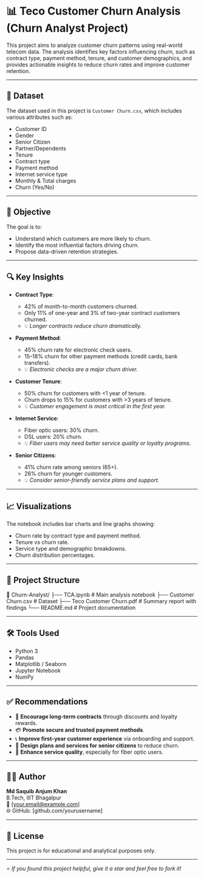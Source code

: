 # 📊 Teco Customer Churn Analysis (Churn Analyst Project)

This project aims to analyze customer churn patterns using real-world telecom data. The analysis identifies key factors influencing churn, such as contract type, payment method, tenure, and customer demographics, and provides actionable insights to reduce churn rates and improve customer retention.

---

## 📁 Dataset

The dataset used in this project is `Customer Churn.csv`, which includes various attributes such as:

- Customer ID
- Gender
- Senior Citizen
- Partner/Dependents
- Tenure
- Contract type
- Payment method
- Internet service type
- Monthly & Total charges
- Churn (Yes/No)

---

## 🧠 Objective

The goal is to:

- Understand which customers are more likely to churn.
- Identify the most influential factors driving churn.
- Propose data-driven retention strategies.

---

## 🔍 Key Insights

- **Contract Type**:
  - 42% of month-to-month customers churned.
  - Only 11% of one-year and 3% of two-year contract customers churned.
  - 💡 *Longer contracts reduce churn dramatically.*

- **Payment Method**:
  - 45% churn rate for electronic check users.
  - 15–18% churn for other payment methods (credit cards, bank transfers).
  - 💡 *Electronic checks are a major churn driver.*

- **Customer Tenure**:
  - 50% churn for customers with <1 year of tenure.
  - Churn drops to 15% for customers with >3 years of tenure.
  - 💡 *Customer engagement is most critical in the first year.*

- **Internet Service**:
  - Fiber optic users: 30% churn.
  - DSL users: 20% churn.
  - 💡 *Fiber users may need better service quality or loyalty programs.*

- **Senior Citizens**:
  - 41% churn rate among seniors (65+).
  - 26% churn for younger customers.
  - 💡 *Consider senior-friendly service plans and support.*

---

## 📈 Visualizations

The notebook includes bar charts and line graphs showing:

- Churn rate by contract type and payment method.
- Tenure vs churn rate.
- Service type and demographic breakdowns.
- Churn distribution percentages.

---

## 📑 Project Structure

📁 Churn-Analyst/
├── TCA.ipynb # Main analysis notebook
├── Customer Churn.csv # Dataset
├── Teco Customer Churn.pdf # Summary report with findings
└── README.md # Project documentation


---

## 🛠️ Tools Used

- Python 3
- Pandas
- Matplotlib / Seaborn
- Jupyter Notebook
- NumPy

---

## ✅ Recommendations

- 🎯 **Encourage long-term contracts** through discounts and loyalty rewards.
- 💳 **Promote secure and trusted payment methods**.
- 📞 **Improve first-year customer experience** via onboarding and support.
- 👴 **Design plans and services for senior citizens** to reduce churn.
- 📡 **Enhance service quality**, especially for fiber optic users.

---

## 🙋‍♂️ Author

**Md Saquib Anjum Khan**  
B.Tech, IIIT Bhagalpur  
📧 [your.email@example.com]  
🌐 GitHub: [github.com/yourusername]

---

## 📌 License

This project is for educational and analytical purposes only.

---

⭐ *If you found this project helpful, give it a star and feel free to fork it!*

